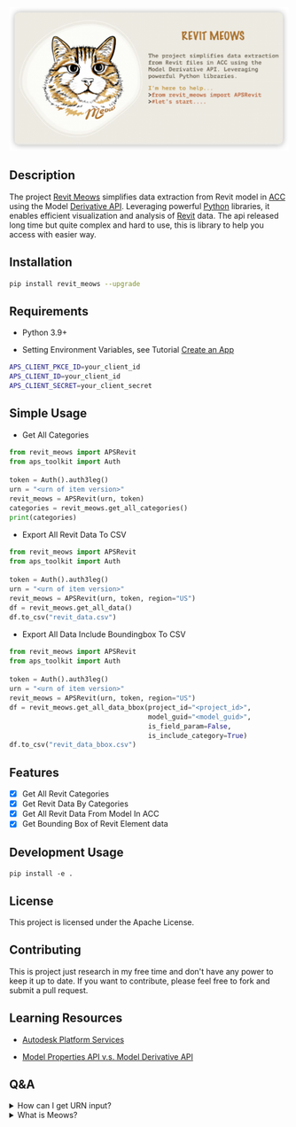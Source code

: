 
![](https://github.com/chuongmep/revit-meows/raw/dev/docs/background.png)

## Description

The project [Revit Meows](https://github.com/chuongmep/revit-meows) simplifies data extraction from Revit model in [ACC](https://construction.autodesk.com/) using the
Model [Derivative API](https://aps.autodesk.com/en/docs/model-derivative/v2). Leveraging
powerful [Python](https://www.python.org/) libraries, it enables efficient visualization and analysis
of [Revit](https://www.autodesk.com/sg/products/revit/overview) data. The api released long time but quite complex and
hard to use, this is library to help you access with easier way.

## Installation

```bash
pip install revit_meows --upgrade
```

## Requirements

- Python 3.9+

- Setting Environment Variables, see
  Tutorial [Create an App](https://aps.autodesk.com/en/docs/oauth/v2/tutorials/create-app/)

```bash
APS_CLIENT_PKCE_ID=your_client_id
APS_CLIENT_ID=your_client_id
APS_CLIENT_SECRET=your_client_secret
```

## Simple Usage

- Get All Categories

```python
from revit_meows import APSRevit
from aps_toolkit import Auth

token = Auth().auth3leg()
urn = "<urn of item version>"
revit_meows = APSRevit(urn, token)
categories = revit_meows.get_all_categories()
print(categories)
```

- Export All Revit Data To CSV

```python
from revit_meows import APSRevit
from aps_toolkit import Auth

token = Auth().auth3leg()
urn = "<urn of item version>"
revit_meows = APSRevit(urn, token, region="US")
df = revit_meows.get_all_data()
df.to_csv("revit_data.csv")
```

- Export All Data Include Boundingbox To CSV

```python
from revit_meows import APSRevit
from aps_toolkit import Auth

token = Auth().auth3leg()
urn = "<urn of item version>"
revit_meows = APSRevit(urn, token, region="US")
df = revit_meows.get_all_data_bbox(project_id="<project_id>", 
                                   model_guid="<model_guid>", 
                                   is_field_param=False,
                                   is_include_category=True)
df.to_csv("revit_data_bbox.csv")
```


## Features

- [x] Get All Revit Categories
- [x] Get Revit Data By Categories
- [x] Get All Revit Data From Model In ACC
- [x] Get Bounding Box of Revit Element data

## Development Usage

```
pip install -e .
```

## License

This project is licensed under the Apache License.

## Contributing

This is project just research in my free time and don't have any power to keep it up to date. If you want to contribute,
please feel free to fork and submit a pull request.

## Learning Resources

- [Autodesk Platform Services](https://github.com/autodesk-platform-services)

- [Model Properties API v.s. Model Derivative API](https://aps.autodesk.com/blog/model-properties-api-vs-model-derivative-api)

## Q&A

<details><summary>How can I get URN input?</summary>

1. You can use `aps-toolkit` library to get URN of the item latest version.

```python
from aps_toolkit import *

token = Auth().auth2leg()
bim360 = BIM360(token)
urn = bim360.get_latest_derivative_urn("<project_id>", "<folder_id>")
```

2. You can batch report urn to dataframe from BIM360 class in `aps-toolkit` library.

```python
from aps_toolkit import BIM360
from aps_toolkit import Auth

token = Auth().auth3leg()
bim360 = BIM360(token)
df = bim360.batch_report_items("<project_id>", "<folder_id>", ['.rvt'], is_sub_folder=False)
```

</details>

<details><summary>What is Meows?</summary>
Oh, my girlfriend told me the cat is so cute, Meows is the sound of the cat. So, I named it.
</details>


